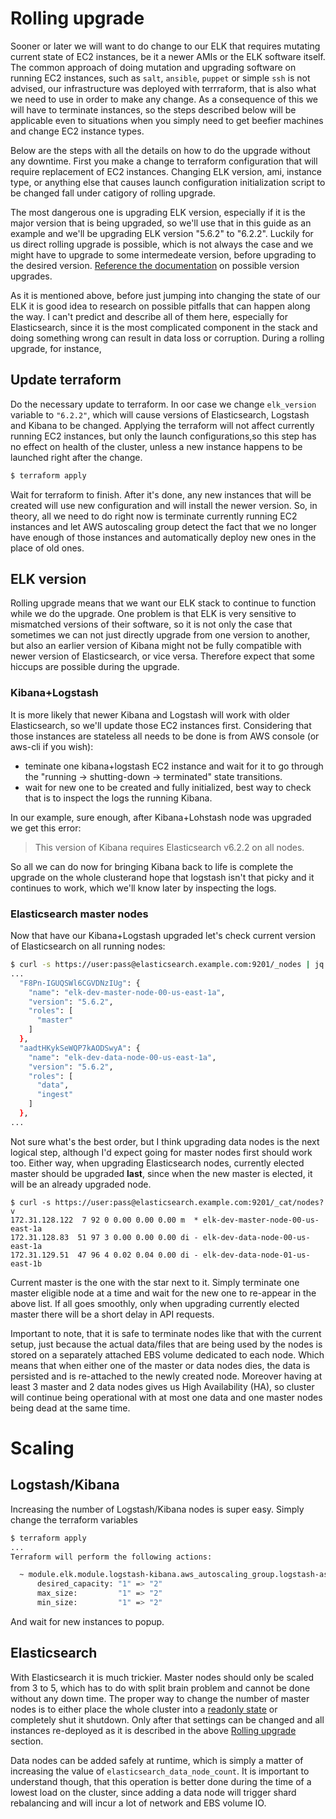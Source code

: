 # Rolling upgrade

Sooner or later we will want to do change to our ELK that requires mutating current state of EC2
instances, be it a newer AMIs or the ELK software itself. The common approach of doing mutation and
upgrading software on running EC2 instances, such as `salt`, `ansible`, `puppet` or simple `ssh` is
not advised, our infrastructure was deployed with terrraform, that is also what we need to use in
order to make any change. As a consequence of this we will have to terminate instances, so the steps
described below will be applicable even to situations when you simply need to get beefier machines and
change EC2 instance types.

Below are the steps with all the details on how to do the upgrade without any downtime.
First you make a change to terraform configuration that will require replacement of EC2
instances. Changing ELK version, ami, instance type, or anything else that causes launch
configuration initialization script to be changed fall under catigory of rolling upgrade.

The most dangerous one is upgrading ELK version, especially if it is the major version that is being
upgraded, so we'll use that in this guide as an example and we'll be upgrading ELK version "5.6.2"
to "6.2.2". Luckily for us direct rolling upgrade is possible, which is not always the case and we
might have to upgrade to some intermedeate version, before upgrading to the desired version. [Reference
the documentation](https://www.elastic.co/guide/en/elasticsearch/reference/current/setup-upgrade.html)
on possible version upgrades.

As it is mentioned above, before just jumping into changing the state of our ELK it is good idea to
research on possible pitfalls that can happen along the way. I can't predict and describe all of
them here, especially for Elasticsearch, since it is the most complicated component in the stack and
doing something wrong can result in data loss or corruption. During a rolling upgrade, for instance,

## Update terraform

Do the necessary update to terraform. In oor case we change `elk_version` variable to `"6.2.2"`,
which will cause versions of Elasticsearch, Logstash and Kibana to be changed. Applying the
terraform will not affect currently running EC2 instances, but only the launch configurations,so
this step has no effect on health of the cluster, unless a new instance happens to be launched right
after the change.

```bash
$ terraform apply
```

Wait for terraform to finish. After it's done, any new instances that will be created will use new
configuration and will install the newer version. So, in theory, all we need to do right now is
terminate currently running EC2 instances and let AWS autoscaling group detect the fact that we no
longer have enough of those instances and automatically deploy new ones in the place of old ones.

## ELK version

Rolling upgrade means that we want our ELK stack to continue to function while we do the
upgrade. One problem is that ELK is very sensitive to mismatched versions of their software, so it
is not only the case that sometimes we can not just directly upgrade from one version to another,
but also an earlier version of Kibana might not be fully compatible with newer version of
Elasticsearch, or vice versa. Therefore expect that some hiccups are possible during the upgrade.

### Kibana+Logstash

It is more likely that newer Kibana and Logstash will work with older Elasticsearch, so we'll update
those EC2 instances first. Considering that those instances are stateless all needs to be done is
from AWS console (or aws-cli if you wish):

* teminate one kibana+logstash EC2 instance and wait for it to go through the "running ->
  shutting-down -> terminated" state transitions.
* wait for new one to be created and fully initialized, best way to check that is to inspect the
  logs the running Kibana.

In our example, sure enough, after Kibana+Lohstash node was upgraded we get this error:

> This version of Kibana requires Elasticsearch v6.2.2 on all nodes.

So all we can do now for bringing Kibana back to life is complete the upgrade on the whole
clusterand hope that logstash isn't that picky and it continues to work, which we'll know later by
inspecting the logs.

### Elasticsearch master nodes

Now that have our Kibana+Logstash upgraded let's check current version of Elasticsearch on all
running nodes:

```bash
$ curl -s https://user:pass@elasticsearch.example.com:9201/_nodes | jq '.nodes | map_values({name: .name, version: .version, roles: .roles})'
...
  "F8Pn-IGUQSWl6CGVDNzIUg": {
    "name": "elk-dev-master-node-00-us-east-1a",
    "version": "5.6.2",
    "roles": [
      "master"
    ]
  },
  "aadtHKykSeWQP7kAODSwyA": {
    "name": "elk-dev-data-node-00-us-east-1a",
    "version": "5.6.2",
    "roles": [
      "data",
      "ingest"
    ]
  },
...
```

Not sure what's the best order, but I think upgrading data nodes is the next logical step, although
I'd expect going for master nodes first should work too. Either way, when upgrading Elasticsearch
nodes, currently elected master should be upgraded __last__, since when the new master is elected,
it will be an already upgraded node.

```
$ curl -s https://user:pass@elasticsearch.example.com:9201/_cat/nodes?v
172.31.128.122  7 92 0 0.00 0.00 0.00 m  * elk-dev-master-node-00-us-east-1a
172.31.128.83  51 97 3 0.00 0.00 0.00 di - elk-dev-data-node-00-us-east-1a
172.31.129.51  47 96 4 0.02 0.04 0.00 di - elk-dev-data-node-01-us-east-1b
```

Current master is the one with the star next to it. Simply terminate one master eligible node at a
time and wait for the new one to re-appear in the above list. If all goes smoothly, only when
upgrading currently elected master there will be a short delay in API requests.

Important to note, that it is safe to terminate nodes like that with the current setup, just because
the actual data/files that are being used by the nodes is stored on a separately attached EBS volume
dedicated to each node. Which means that when either one of the master or data nodes dies, the data
is persisted and is re-attached to the newly created node. Moreover having at least 3 master and 2
data nodes gives us High Availability (HA), so cluster will continue being operational with at most
one data and one master nodes being dead at the same time.




# Scaling

## Logstash/Kibana

Increasing the number of Logstash/Kibana nodes is super easy. Simply change the terraform variables

```bash
$ terraform apply
...
Terraform will perform the following actions:

  ~ module.elk.module.logstash-kibana.aws_autoscaling_group.logstash-asg
      desired_capacity: "1" => "2"
      max_size:         "1" => "2"
      min_size:         "1" => "2"
```

And wait for new instances to popup.

## Elasticsearch

With Elasticsearch it is much trickier. Master nodes should only be scaled from 3 to 5, which has to
do with split brain problem and cannot be done without any down time. The proper way to change the
number of master nodes is to either place the whole cluster into a [readonly
state](https://www.elastic.co/guide/en/elasticsearch/reference/current/misc-cluster.html#cluster-read-only)
or completely shut it shutdown. Only after that settings can be changed and all instances re-deployed as it is described in the above [Rolling upgrade](#rolling_upgrade) section.


Data nodes can be added safely at runtime, which is simply a matter of increasing the value of
`elasticsearch_data_node_count`. It is important to understand though, that this operation is better
done during the time of a lowest load on the cluster, since adding a data node will trigger shard
rebalancing and will incur a lot of network and EBS volume IO.
